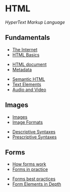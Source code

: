 # HTML

_HyperText Markup Language_

## Fundamentals

- [The Internet](./internet.md)
- [HTML Basics](./html-basics.md)

<div></div>

- [HTML document](./html-document.md)
- [Metadata](./metadata.md)

<div></div>

- [Semantic HTML](./semantic-html.md)
- [Text Elements](./text.md)
- [Audio and Video](./audio-video.md)

## Images

- [Images](./images.md)
- [Image Formats](./img-formats.md)

<div></div>

- [Descriptive Syntaxes](./descriptive-syntaxes.md)
- [Prescriptive Syntaxes](./prescriptive-syntaxes.md)

## Forms

- [How forms work](./forms-intro.md)
- [Forms in practice](./forms.md)

<div></div>
 
- [Forms best practices](./forms-best-practices.md)
- [Form Elements in Depth](./form-elements.md)

<!--


### Important

-->

<!--





<div></div>

- [Focus](./focus.md)
- [Accessibility](./accessibility.md)
- [SEO](./seo.md)

<div></div>

- [HTML APIs](./html-apis.md)
- [Template](./template.md)

<div></div> -->

<!-- `<details>`

`<dialog>`

## File Paths

 ```
/       = Root directory
.       = This location
..      = Up a directory
./      = Current directory
../     = Parent of current directory
../../  = Two directories backwards
```  -->
